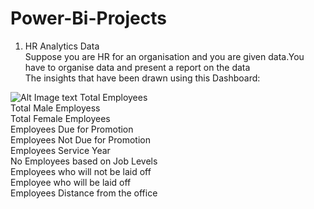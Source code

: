 # Power-Bi-Projects

1. HR Analytics Data<br>
 Suppose you are HR for an organisation and you are given data.You have to organise data and present a report on the data<br>
 The insights that have been drawn using this Dashboard:<br>
 
 ![Alt Image text](/relative/https://github.com/AishaRawat/Power-Bi-Projects/blob/main/Screenshot%20(167).png/to/img.png?raw=true "Optional Title")
 Total Employees<br>
 Total Male Employess<br>
 Total Female Employees<br>
 Employees Due for Promotion<br>
 Employees Not Due for Promotion<br>
 Employees Service Year<br> 
 No Employees based on Job Levels<br>
 Employees who will not be laid off<br>
 Employee who will be laid off<br>
 Employees Distance from the office<br>
